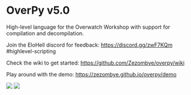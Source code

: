 # OverPy v5.0
High-level language for the Overwatch Workshop with support for compilation and decompilation.

Join the EloHell discord for feedback: https://discord.gg/zwF7KQm #highlevel-scripting

Check the wiki to get started: https://github.com/Zezombye/overpy/wiki

Play around with the demo: https://zezombye.github.io/overpy/demo

![](https://camo.githubusercontent.com/97d5c1fbe8ef768b61f98567a378ed3f6465c1a5/68747470733a2f2f692e696d6775722e636f6d2f6a775759386d772e706e67)
![](https://camo.githubusercontent.com/51bfacf4916bbab4be48d23fa21bcb7628a1c175/68747470733a2f2f692e696d6775722e636f6d2f51515975574e662e706e67)
